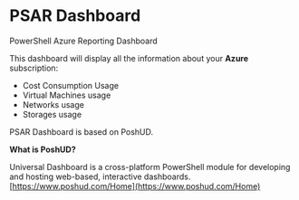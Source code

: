 
# PSAR Dashboard

PowerShell Azure Reporting Dashboard

This dashboard will display all the information about your **Azure** subscription:

 - Cost Consumption Usage 
 - Virtual Machines usage
 - Networks usage
 - Storages usage

PSAR Dashboard is based on PoshUD.

**What is PoshUD?** 

Universal Dashboard is a cross-platform PowerShell module for developing and hosting web-based, interactive dashboards.  [https://www.poshud.com/Home](https://www.poshud.com/Home)
